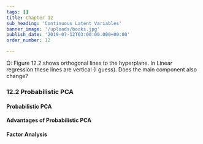 ```yaml
---
tags: []
title: Chapter 12
sub_heading: 'Continuous Latent Variables'
banner_image: '/uploads/books.jpg'
publish_date: '2019-07-12T03:00:00.000+00:00'
order_number: 12

---
```


Q: Figure 12.2 shows orthogonal lines to the hyperplane. In Linear regression
these lines are vertical (I guess). Does the main component also change?


### 12.2 Probabilistic PCA
#### Probabilistic PCA
#### Advantages of Probabilistic PCA
#### Factor Analysis
